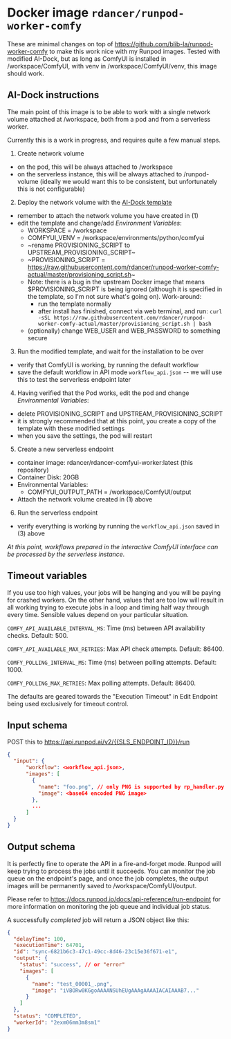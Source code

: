 # Docker image `rdancer/runpod-worker-comfy`

These are minimal changes on top of https://github.com/blib-la/runpod-worker-comfy to make this work nice with my Runpod images. Tested with modified AI-Dock, but as long as ComfyUI is installed in /workspace/ComfyUI, with venv in /workspace/ComfyUI/venv, this image should work.

## AI-Dock instructions

The main point of this image is to be able to work with a single network volume attached at /workspace, both from a pod and from a serverless worker.

Currently this is a work in progress, and requires quite a few manual steps.

1. Create network volume
  - on the pod, this will be always attached to /workspace
  - on the serverless instance, this will be always attached to /runpod-volume (ideally we would want this to be consistent, but unfortunately this is not configurable)
2. Deploy the network volume with the [AI-Dock template](https://www.runpod.io/console/explore/57we0zdwtt)
  - remember to attach the network volume you have created in (1)
  - edit the template and change/add *Environment Variables*:
    - WORKSPACE = /workspace
    - COMFYUI_VENV = /workspace/environments/python/comfyui
    - ~rename PROVISIONING_SCRIPT to UPSTREAM_PROVISIONING_SCRIPT~
    - ~PROVISIONING_SCRIPT = https://raw.githubusercontent.com/rdancer/runpod-worker-comfy-actual/master/provisioning_script.sh~
    - Note: there is a bug in the upstream Docker image that means $PROVISIONING_SCRIPT is being ignored (although it is specified in the template, so I'm not sure what's going on). Work-around:
      - run the template normally
      - after install has finished, connect via web terminal, and run: `curl -sSL https://raw.githubusercontent.com/rdancer/runpod-worker-comfy-actual/master/provisioning_script.sh | bash`
    - (optionally) change WEB_USER and WEB_PASSWORD to something secure
3. Run the modified template, and wait for the installation to be over
  - verify that ComfyUI is working, by running the default workflow
  - save the default workflow in API mode `workflow_api.json` -- we will use this to test the serverless endpoint later
4. Having verified that the Pod works, edit the pod and change *Environmental Variables*:
  - delete PROVISIONING_SCRIPT and UPSTREAM_PROVISIONING_SCRIPT
  - it is strongly recommended that at this point, you create a copy of the template with these modified settings
  - when you save the settings, the pod will restart
5. Create a new serverless endpoint
  - container image: rdancer/rdancer-comfyui-worker:latest (this repository)
  - Container Disk: 20GB
  - Environmental Variables:
    - COMFYUI_OUTPUT_PATH = /workspace/ComfyUI/output
  - Attach the network volume created in (1) above
6. Run the serverless endpoint
  - verify everything is working by running the `workflow_api.json` saved in (3) above


_At this point, workflows prepared in the interactive ComfyUI interface can be processed by the serverless instance._

## Timeout variables

If you use too high values, your jobs will be hanging and you will be paying for crashed workers. On the other hand, values that are too low will result in all working trying to execute jobs in a loop and timing half way through every time. Sensible values depend on your particular situation.

`COMFY_API_AVAILABLE_INTERVAL_MS`: Time (ms) between API availability checks. Default: 500.

`COMFY_API_AVAILABLE_MAX_RETRIES`: Max API check attempts. Default: 86400.

`COMFY_POLLING_INTERVAL_MS`: Time (ms) between polling attempts. Default: 1000.

`COMFY_POLLING_MAX_RETRIES`: Max polling attempts. Default: 86400.


The defaults are geared towards the "Execution Timeout" in Edit Endpoint being used exclusively for timeout control.


## Input schema

POST this to https://api.runpod.ai/v2/{{SLS_ENDPOINT_ID}}/run

```json
{
  "input": {
      "workflow": <workflow_api.json>,
      "images": [
        {
          "name": "foo.png", // only PNG is supported by rp_handler.py at the moment
          "image": <base64 encoded PNG image>
        },
        ...
      ]
  }
}
```

## Output schema

It is perfectly fine to operate the API in a fire-and-forget mode. Runpod will keep trying to process the jobs until it succeeds. You can monitor the job queue on the endpoint's page, and once the job completes, the output images will be permanently saved to /workspace/ComfyUI/output.

Please refer to https://docs.runpod.io/docs/api-reference/run-endpoint for more information on monitoring the job queue and individual job status.

A successfully *completed* job will return a JSON object like this:

```json
{
  "delayTime": 100,
  "executionTime": 64701,
  "id": "sync-6821b6c3-47c1-49cc-8d46-23c15e36f671-e1",
  "output": {
    "status": "success", // or "error"
    "images": [
      {
        "name": "test_00001_.png",
        "image": "iVBORw0KGgoAAAANSUhEUgAAAgAAAAIACAIAAAB7..."
      }
    ]
  },
  "status": "COMPLETED",
  "workerId": "2exm06mm3m8sm1"
}
```



